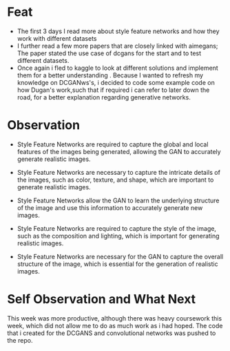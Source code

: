 # Feat

- The first 3 days I read more about style feature networks and how they work with different datasets
- I further read a few more papers that are closely linked with aimegans; The paper stated the use case of dcgans for
the start and to test different datasets.
- Once again i fled to kaggle to look at different solutions and implement them for a better understanding .
Because I wanted to refresh my knowledge on DCGANws's, i decided to code some example code on how Dugan's work,such that if
required i can refer to later down the road, for a better explanation regarding generative networks.

# Observation

- Style Feature Networks are required to capture the global and local features of the images being generated, allowing the GAN to accurately generate realistic images.

- Style Feature Networks are necessary to capture the intricate details of the images, such as color, texture, and shape, which are important to generate realistic images.

- Style Feature Networks allow the GAN to learn the underlying structure of the image and use this information to accurately generate new images.

- Style Feature Networks are required to capture the style of the image, such as the composition and lighting, which is important for generating realistic images.

- Style Feature Networks are necessary for the GAN to capture the overall structure of the image, which is essential for the generation of realistic images.

# Self Observation and What Next

This week was more productive, although there was heavy coursework this week, which did not allow me to do as much work
as i had hoped. The code that i created for the DCGANS and convolutional networks was pushed to the repo.
